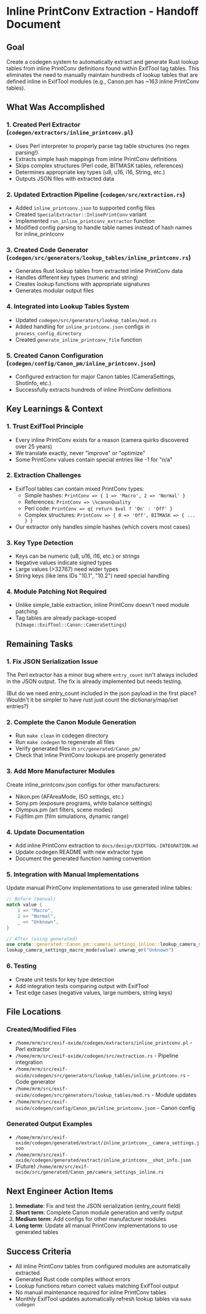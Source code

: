 # Inline PrintConv Extraction - Handoff Document

## Goal

Create a codegen system to automatically extract and generate Rust lookup tables from inline PrintConv definitions found within ExifTool tag tables. This eliminates the need to manually maintain hundreds of lookup tables that are defined inline in ExifTool modules (e.g., Canon.pm has ~163 inline PrintConv tables).

## What Was Accomplished

### 1. Created Perl Extractor (`codegen/extractors/inline_printconv.pl`)
- Uses Perl interpreter to properly parse tag table structures (no regex parsing!)
- Extracts simple hash mappings from inline PrintConv definitions
- Skips complex structures (Perl code, BITMASK tables, references)
- Determines appropriate key types (u8, u16, i16, String, etc.)
- Outputs JSON files with extracted data

### 2. Updated Extraction Pipeline (`codegen/src/extraction.rs`)
- Added `inline_printconv.json` to supported config files
- Created `SpecialExtractor::InlinePrintConv` variant
- Implemented `run_inline_printconv_extractor` function
- Modified config parsing to handle table names instead of hash names for inline_printconv

### 3. Created Code Generator (`codegen/src/generators/lookup_tables/inline_printconv.rs`)
- Generates Rust lookup tables from extracted inline PrintConv data
- Handles different key types (numeric and string)
- Creates lookup functions with appropriate signatures
- Generates modular output files

### 4. Integrated into Lookup Tables System
- Updated `codegen/src/generators/lookup_tables/mod.rs`
- Added handling for `inline_printconv.json` configs in `process_config_directory`
- Created `generate_inline_printconv_file` function

### 5. Created Canon Configuration (`codegen/config/Canon_pm/inline_printconv.json`)
- Configured extraction for major Canon tables (CameraSettings, ShotInfo, etc.)
- Successfully extracts hundreds of inline PrintConv definitions

## Key Learnings & Context

### 1. Trust ExifTool Principle
- Every inline PrintConv exists for a reason (camera quirks discovered over 25 years)
- We translate exactly, never "improve" or "optimize"
- Some PrintConv values contain special entries like -1 for "n/a"

### 2. Extraction Challenges
- ExifTool tables can contain mixed PrintConv types:
  - Simple hashes: `PrintConv => { 1 => 'Macro', 2 => 'Normal' }`
  - References: `PrintConv => \%canonQuality`
  - Perl code: `PrintConv => q{ return $val ? 'On' : 'Off' }`
  - Complex structures: `PrintConv => { 0 => 'Off', BITMASK => { ... } }`
- Our extractor only handles simple hashes (which covers most cases)

### 3. Key Type Detection
- Keys can be numeric (u8, u16, i16, etc.) or strings
- Negative values indicate signed types
- Large values (>32767) need wider types
- String keys (like lens IDs "10.1", "10.2") need special handling

### 4. Module Patching Not Required
- Unlike simple_table extraction, inline PrintConv doesn't need module patching
- Tag tables are already package-scoped (`%Image::ExifTool::Canon::CameraSettings`)

## Remaining Tasks

### 1. Fix JSON Serialization Issue
The Perl extractor has a minor bug where `entry_count` isn't always included in the JSON output. The fix is already implemented but needs testing.

(But do we need entry_count included in the json payload in the first place? Wouldn't it be simpler to have rust just count the dictionary/map/set entries?)

### 2. Complete the Canon Module Generation
- Run `make clean` in codegen directory
- Run `make codegen` to regenerate all files
- Verify generated files in `src/generated/Canon_pm/`
- Check that inline PrintConv lookups are properly generated

### 3. Add More Manufacturer Modules
Create inline_printconv.json configs for other manufacturers:
- Nikon.pm (AFAreaMode, ISO settings, etc.)
- Sony.pm (exposure programs, white balance settings)
- Olympus.pm (art filters, scene modes)
- Fujifilm.pm (film simulations, dynamic range)

### 4. Update Documentation
- Add inline PrintConv extraction to `docs/design/EXIFTOOL-INTEGRATION.md`
- Update codegen README with new extractor type
- Document the generated function naming convention

### 5. Integration with Manual Implementations
Update manual PrintConv implementations to use generated inline tables:
```rust
// Before (manual)
match value {
    1 => "Macro",
    2 => "Normal",
    _ => "Unknown",
}

// After (using generated)
use crate::generated::Canon_pm::camera_settings_inline::lookup_camera_settings_macro_mode;
lookup_camera_settings_macro_mode(value).unwrap_or("Unknown")
```

### 6. Testing
- Create unit tests for key type detection
- Add integration tests comparing output with ExifTool
- Test edge cases (negative values, large numbers, string keys)

## File Locations

### Created/Modified Files
- `/home/mrm/src/exif-oxide/codegen/extractors/inline_printconv.pl` - Perl extractor
- `/home/mrm/src/exif-oxide/codegen/src/extraction.rs` - Pipeline integration
- `/home/mrm/src/exif-oxide/codegen/src/generators/lookup_tables/inline_printconv.rs` - Code generator
- `/home/mrm/src/exif-oxide/codegen/src/generators/lookup_tables/mod.rs` - Module updates
- `/home/mrm/src/exif-oxide/codegen/config/Canon_pm/inline_printconv.json` - Canon config

### Generated Output Examples
- `/home/mrm/src/exif-oxide/codegen/generated/extract/inline_printconv__camera_settings.json`
- `/home/mrm/src/exif-oxide/codegen/generated/extract/inline_printconv__shot_info.json`
- (Future) `/home/mrm/src/exif-oxide/src/generated/Canon_pm/camera_settings_inline.rs`

## Next Engineer Action Items

1. **Immediate**: Fix and test the JSON serialization (entry_count field)
2. **Short term**: Complete Canon module generation and verify output
3. **Medium term**: Add configs for other manufacturer modules
4. **Long term**: Update all manual PrintConv implementations to use generated tables

## Success Criteria

- All inline PrintConv tables from configured modules are automatically extracted
- Generated Rust code compiles without errors
- Lookup functions return correct values matching ExifTool output
- No manual maintenance required for inline PrintConv tables
- Monthly ExifTool updates automatically refresh lookup tables via `make codegen`